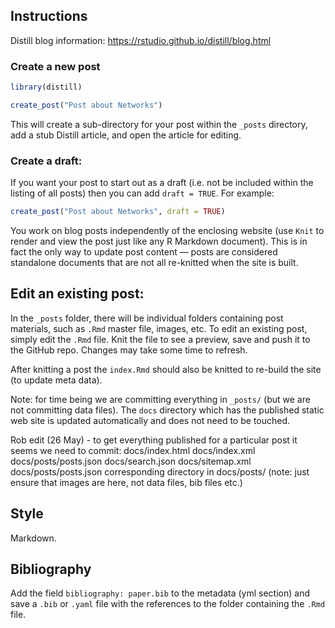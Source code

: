 ## Instructions

Distill blog information: https://rstudio.github.io/distill/blog.html

### Create a new post

```r
library(distill)

create_post("Post about Networks")
```

This will create a sub-directory for your post within the `_posts` directory, add a stub Distill article, and open the article for editing.

### Create a draft:

If you want your post to start out as a draft (i.e. not be included within the listing of all posts) then you can add `draft = TRUE`. For example:

```r
create_post("Post about Networks", draft = TRUE)
```

You work on blog posts independently of the enclosing website (use `Knit` to render and view the post just like any R Markdown document). This is in fact the only way to update post content — posts are considered standalone documents that are not all re-knitted when the site is built. 

## Edit an existing post:

In the `_posts` folder, there will be individual folders containing post materials, such as `.Rmd` master file, images, etc. To edit an existing post, simply edit the `.Rmd` file. Knit the file to see a preview, save and push it to the GitHub repo. Changes may take some time to refresh.

After knitting a post the `index.Rmd` should also be knitted to re-build the site (to update meta data).

Note: for time being we are committing everything in `_posts/` (but we are not committing data files). The `docs` directory which has the published static web site is updated automatically and does not need to be touched.

 Rob edit (26 May) - to get everything published for a particular post it seems we need to commit:
docs/index.html docs/index.xml docs/posts/posts.json docs/search.json docs/sitemap.xml docs/posts/posts.json
corresponding directory in docs/posts/ (note: just ensure that images are here, not data files, bib files etc.)

## Style

Markdown.

## Bibliography

Add the field `bibliography: paper.bib` to the metadata (yml section) and save a `.bib` or `.yaml` file with the references to the folder containing the `.Rmd` file.
